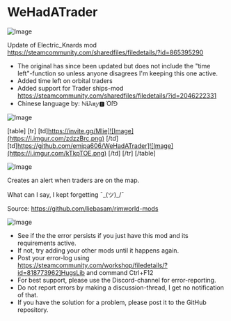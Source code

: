 # WeHadATrader

![Image](https://i.imgur.com/WAEzk68.png)

Update of Electric_Knards mod
https://steamcommunity.com/sharedfiles/filedetails/?id=865395290

- The original has since been updated but does not include the "time left"-function so unless anyone disagrees I'm keeping this one active.
- Added time left on orbital traders
- Added support for Trader ships-mod
https://steamcommunity.com/sharedfiles/filedetails/?id=2046222331
- Chinese language by: ℕ𝖎𝙰𝖓𝕪🅸 Όſ⅁

![Image](https://i.imgur.com/7Gzt3Rg.png)


[table]
    [tr]
        [td]https://invite.gg/Mlie]![Image](https://i.imgur.com/zdzzBrc.png)
[/td]
        [td]https://github.com/emipa606/WeHadATrader]![Image](https://i.imgur.com/kTkpTOE.png)
[/td]
    [/tr]
[/table]

![Image](https://i.imgur.com/NOW7jU1.png)

Creates an alert when traders are on the map.

What can I say, I kept forgetting ¯\_(ツ)_/¯

Source: https://github.com/liebasam/rimworld-mods

![Image](https://i.imgur.com/Rs6T6cr.png)



-  See if the the error persists if you just have this mod and its requirements active.
-  If not, try adding your other mods until it happens again.
-  Post your error-log using https://steamcommunity.com/workshop/filedetails/?id=818773962]HugsLib and command Ctrl+F12
-  For best support, please use the Discord-channel for error-reporting.
-  Do not report errors by making a discussion-thread, I get no notification of that.
-  If you have the solution for a problem, please post it to the GitHub repository.



